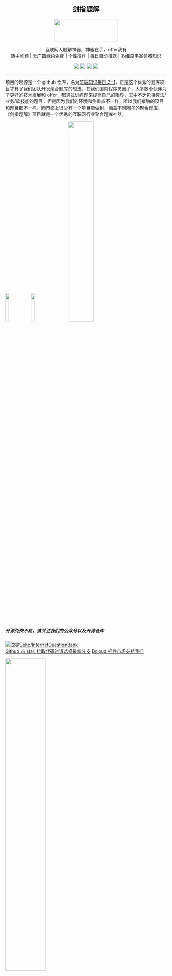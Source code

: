 <h2 align="center">剑指题解</h2>
<div align="center">
<img width="200" height="70" src="https://vkceyugu.cdn.bspapp.com/VKCEYUGU-c7e81452-9d28-4486-bedc-5dbf7c8386a5/5623bee6-39a4-4f4b-9fab-e31d245f214e.png"></img>
</div>
<p align="center">互联网人题解神器，神器在手，offer我有
<br>
随手刷题 | 无广告绿色免费 | 个性推荐 | 每日自动推送 | 多维度丰富领域知识
</p>
<div align="center">
<img src="https://img.shields.io/github/issues/swordCodePractice/InternetQuestionBank"></img>
<img src="https://img.shields.io/github/forks/swordCodePractice/InternetQuestionBank"></img>
<img src="https://img.shields.io/github/stars/swordCodePractice/InternetQuestionBank"></img>
<img src="https://img.shields.io/github/license/swordCodePractice/InternetQuestionBank"></img>
</div>

---

项目的起源是一个 github 仓库，名为[前端知识每日 3+1](https://github.com/haizlin/fe-interview)，正是这个优秀的题库项目才有了我们团队开发聚合题库的想法。在我们国内程序员圈子，大多数小伙伴为了更好的技术发展和 offer，都通过训练题来提高自己的眼界，其中不乏包括算法/业务/软技能的题目，但是因为我们的环境和侧重点不一样，所以我们接触的项目和题目都不一样，而市面上很少有一个项目能做到，涵盖不同圈子的聚合题库。 《剑指题解》项目就是一个优秀的互联网行业聚合题库神器。

<div><img src="https://vkceyugu.cdn.bspapp.com/VKCEYUGU-86dc45ba-28e8-4734-a880-bbf700b08cf9/19fe73b3-bd01-4c7e-8418-4c90c25c4035.png" width="15%">
<img src="https://vkceyugu.cdn.bspapp.com/VKCEYUGU-c7e81452-9d28-4486-bedc-5dbf7c8386a5/c1746d60-2e22-4161-b23d-38b910b73c91.jpg" width="15%"><img style="margin-left: 40px;" src="https://vkceyugu.cdn.bspapp.com/VKCEYUGU-c7e81452-9d28-4486-bedc-5dbf7c8386a5/e4395033-d45f-4e3e-a930-78ff91c8db54.png" width="40%">
</div>

##### 开源免费不易，请关注我们的公众号以及开源仓库

[![沈昊Seho/InternetQuestionBank](https://gitee.com/yinzhuoei/InternetQuestionBank/widgets/widget_card.svg?colors=393222,ebdfc1,fffae5,d8ca9f,393222,a28b40)](https://gitee.com/yinzhuoei/InternetQuestionBank)<br/>
[Github 点 star, 拉取代码时请选择最新分支](https://github.com/swordCodePractice/InternetQuestionBank)
[Dcloud 插件市场支持我们](https://ext.dcloud.net.cn/plugin?id=4637)

<a href="https://t.1yb.co/pfaP">
<img width="50%" src="https://vkceyugu.cdn.bspapp.com/VKCEYUGU-86dc45ba-28e8-4734-a880-bbf700b08cf9/78978813-0347-4d90-a0d8-14df925572da.png"></img>
</a>

# 目录

- [特点](#特点)
- [技术栈](#技术栈)
- [安装](./install.md)
- [UML](#UML)
- [设计概览](#设计概览)
- [API](#API)
- [贡献者](#贡献者)
- [核心维护者](#核心维护者)
- [相关开源物料](#相关开源物料)
- [题库合作伙伴](#题库合作伙伴)
- [联系我们](#联系我们)
- [许可](#许可)

# 特点

1. 汇聚优秀的开源题目，以技术社区为主线展开的刷题 APP
2. 根据用户的喜好，去推送相关的最新题目，不会再刷到 “牛头不对马嘴”无用的题目
3. 我们绑定了微信服务号，每日定时推送给用户最新的题目，让你能在每天清晨就开启活力新一天
4. 刷题 APP 无广告，无硬性推广，一切盈利皆在赞助/官网流量
5. 我们还有很多有意思的待开发 feature，比如大佬带萌新模式，还将开启校园/企业的通道，让每一个学生/员工都能每时每刻提高自己
6. 剑指题解开源项目，从原型图到小程序，UI 图，UML，API 文档，第三方 API 对接说明书，使用说明都将免费开源，欢迎各位同僚二开，让这个行业变得更好，我们将用心地辅助你们解决在技术上的难题。

# 技术栈

- [uniapp](https://uniapp.dcloud.io/)
- [unicloud](https://unicloud.dcloud.net.cn/home)
- [unicloud 前端网页托管服务](https://unicloud.dcloud.net.cn/home)
- [vue3](https://vue3js.cn/)
- [typescript](https://www.tslang.cn/)

关于技术栈的选型可以参考我们的语雀文档
周边物料的开源，还需要感谢 mockPlus 以及语雀:

<div>
<a href="https://www.mockplus.cn/">
    <img class="imgIcon" src="http://static.yinzhuoei.com/typecho/2021/01/17/69752764374919.png" width="10%">
</a>
<a href="https://www.yuque.com/">
    <img class="imgIcon" src="http://static.yinzhuoei.com/typecho/2021/01/17/697832282748067.jpg" width="20%"></img>
</a>
</div>

# UML

由于此部分在开发新 feature 的工作中可能会进行变更或者本就有实质性的错误，欢迎向我们反馈错误，我们将感激不尽。

## 类图

<img src="https://github.com/swordCodePractice/InternetQuestionBank/blob/master/out/doc/db/core/core.png?raw=true"></img>

## 拉取任务

<div align=center>
<img src="https://github.com/swordCodePractice/InternetQuestionBank/blob/v1.0.0-dev/out/doc/db/pull/pull.png?raw=true"></img>
</div>

## 更多

更多相关资料请移步
`out/doc`或者[语雀-UML](https://www.yuque.com/u509950/lmm8g4/hho30u)

# 设计概览

<div>
<img src="https://vkceyugu.cdn.bspapp.com/VKCEYUGU-c7e81452-9d28-4486-bedc-5dbf7c8386a5/634202cd-6b93-4712-9cfc-4141b535a8aa.png" width="25%"></img>
<img src="http://static.yinzhuoei.com/typecho/2021/01/17/721852972570223.png" width="30%"></img> 
<img src="http://static.yinzhuoei.com/typecho/2021/01/17/72195918714747.png" width="30%"></img> 
</div>

设计源文件请移步：[点击查看-为了您的体验，请务必下载最新版本的设计图](https://www.yuque.com/u509950/lmm8g4/oy2ztb)
原型图在线预览: [点击查看, 如果失效请联系我们](https://app.mockplus.cn/s/16Fus8k9TTz)

# API

《剑指题解》团队在 API 层面，开源的内容非常有限制，因为涉及到多位合作伙伴的题库授权，所以如果您要使用聚合题库 API 请联系我们商议，如果您是学习者，那么在语雀中的 API 文档会帮助到您，在这里我们将简单介绍。

uniapp 的云函数开发，我们是第一次接触，所以在此之前我们做了很多调研，在下文也提到了关于 explain.js 这个框架的作用，我们也是非常感谢 uniapp 开源社区有这样创作质量的第一批的 unicloud 框架开发者，在咨询了官方人员之后，我们了解到如果要使用 ts 来开发，需要把 ts 编译成 js 来放在云函数目录，所以我们选择了以下的技术栈，开发者可以很爽的使用 ts 来开发 unicloud 云函数：

- esbuild-node-tsc
- nodemon

esbuild-node-tsc 这个工具是基于 esbuild 的，利用其特性，我们可以比 ts 官方提出的 tsc 编译工具更快，快几十倍到上百倍，这也是得益于 esbuild 的使用 go 语言直接编译的特性。

nodemon 可以帮助我们监听目录文件，一旦改变就执行打包 ts 命令直接将编译好的 js 放在指定目录
所以我们把 explain.js 的配置也相应的改变，我们在 services 目录中存储的是我们 ts 文件，在 dist 中存储的是我们编译好的 js 文件，而 dist 目录就是 explain 需要的：

```js
config.init({
  baseDir: __dirname,
  serviceDir: "/dist/",
});
```

需要注意的事情是：
由于云函数大小限制，我们需要把相关依赖全部安装到全局，包括 typescript

## 读写职责分离

读写职责分离模式（CQRS）是一种把查询(Queries) 数据和和更新(Commands) 数据通过使用各自独立的接口分开的模式。
Uniapp 的 Unicloud 很好，其中的 jql 也是大开眼界，确实统一了前端开发操作数据库的体验，让我们前端开发操作数据库非常友好，但是我们使用 CQRS 将这些原本封装的很好的 API 不予以使用。

- 前端使用 jql 去读取想要的数据
- 写入操作就交给云函数去执行

如图，前端读取一个列表数据

```js
const db = uniCloud.database();
const databaseName = "testInit";
// 获取测试数据列表
export function getTestList() {
  return new Promise((resolve) => {
    db.collection(databaseName)
      .get()
      .then((res) => {
        // res 为数据库查询结果
        resolve(res);
      })
      .catch((err) => {
        // err.message 错误信息
        // err.code 错误码
      });
  });
}
```

我们将这样的文件抽出了一个一个查询模块，每一个模块对应了一个数据表（这里是 testInit）封装在了 API 这个文件夹中。

<img src="https://cdn.nlark.com/yuque/0/2020/png/710380/1604849161872-36fc9bd2-1988-430c-9f75-d8b989782737.png?x-oss-process=image%2Fresize%2Cw_513"></img>

Vue 页面将这样去调用，这样我们在 API 查询层将做好数据的处理，确保 Vue 拿到的是可以直接渲染的干净数据。

```js
import { getTestList } from "../../api/test";
const data = getTestList();
```

我们写入操作将通过云函数直接调用，唯一设计不同的地方在于，我们将云函数这个概念改变了，应该是模块化，我们把一个一个函数变成了模块。

在我们的初步技术调研过程中，由于 Uni 官方并没有提供给用户云函数开发框架，但是我们在插件市场中找到了一款名为 explain 的开发框架，它可以迅速的帮助我们实现 restapi 风格的单路由云函数，这款框架我们不多做介绍，文档在这里：[explain.js 快速开发 uni 云函数的框架](https://ext.dcloud.net.cn/plugin?id=3312)

```js
// 注册用户根据手机号
  addUserByPhone() {
    return handleMustRequireParam(
        [{
            key: "username",
            value: "用户名",
          },
          {
            key: "password",
            value: "密码",
          },
        ],
        this.event.params
      )
      .then(async () => {
        const {
          username,
          password
        } = this.event.params;
        if (!/^1[3456789]\d{9}$/.test(username)) {
          return appErrorMessage("用户名格式不正确");
        } else if (password === "" || password.length < 6) {
          return appErrorMessage("密码格式不正确");
        } else {
          // 校验手机号
          return await uniID.register({
            username,
            password,
          });
        }
      })
      .catch((err) => {
        return err;
      });
  }
```

那么我们如果要调用 testPrint 这个模块中的增加操作

```js
uniCloud.callFunction({
  name: "application",
  data: {
    route: "api/user",
    method: "POST",
    params: {
      username: "18291563764",
      password: "sas",
    },
  },
});
```

# 贡献者

感谢为《剑指题解》这个优秀项目贡献自己一份力的小伙伴们:

<table><tbody>
      <tr><td><a target="_blank" href="https://github.com/1018715564"><img width="60px" src="https://avatars1.githubusercontent.com/u/35763284?s=460&u=018d91407ac17ac3b6abbd16cdca5b080b385b32&v=4"></a></td>
      <td><a target="_blank" href="https://github.com/maruichao52"><img width="60px" src="https://avatars0.githubusercontent.com/u/41415464?s=460&u=4e8e3f255ba143921d7eb3489cdb1be0ee4cbf4c&v=4"></a></td>
      <td><a target="_blank" href="https://github.com/githubbfw"><img width="60px" src="https://avatars3.githubusercontent.com/u/20768069?s=460&u=2b274b4c5c123e727cad136e52ed116507e1c8f7&v=4"></a></td>
        </tr></tbody></table>

如果您想加入到我们的贡献者队列中，[请联系我们，这里还有相关贡献者的介绍，希望对您有帮助](https://www.yuque.com/u509950/lmm8g4/bw6hgz)

# 核心维护者

- [@Seho: 负责前端和后端的开发，产品设计，以及产品的市场调研还有相关社区维护宣传](https://github.com/1018715564)
- [@maruichao52：负责后端开发工作以及后端分析工作以及社区维护宣传](https://github.com/maruichao52)
- [@Maria ^敏：APPUI，以及相关宣传物料等设计工作，设计相关合作请加微信：P309033661 备注：剑指题解](https://dribbble.com/BigMonsterQueen)

# 相关开源物料

- [语雀](https://www.yuque.com/books/share/7825dfb4-e7d2-403a-b462-21eaf9d3017e?#)
- [摹客产品设计-联系@seho 获取原型图](https://app.mockplus.cn/s/ceKIIx7cyes)

# 题库合作伙伴

- [前端面试 3+1 开源题库](https://github.com/haizlin/fe-interview)
- [Guide 哥的 JAVA 题库](https://github.com/Snailclimb/JavaGuide)
- [达达前端](https://github.com/webVueBlog/interview-answe)
- [凌枫-phpQ&A](https://github.com/colinlet/PHP-Interview-QA)
- [凌枫-phpQ&A](https://github.com/colinlet/PHP-Interview-QA)
- [PHP interview best practices in China](https://github.com/wudi/PHP-Interview-Best-Practices-in-China)
# QQ 群和钉钉群欢迎大家加入

<img width="30%" src="https://vkceyugu.cdn.bspapp.com/VKCEYUGU-c7e81452-9d28-4486-bedc-5dbf7c8386a5/6f5b6587-8efe-400f-8fcb-f277892a9854.png" />
<img width="32%" src="https://vkceyugu.cdn.bspapp.com/VKCEYUGU-c7e81452-9d28-4486-bedc-5dbf7c8386a5/309debe7-7f2a-47ae-a415-875e5b1f4922.jpg"></img>

# 许可

Apache License © 剑指题解
如果您在其他有关我们的文档见到了与之不符合的协议内容，请联系我们，这可能是我们的历史遗留的代码问题。
